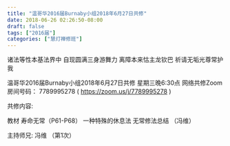 ```yaml
---
title: "温哥华2016届Burnaby小组2018年6月27日共修"
date: 2018-06-26 02:26:50-08:00
draft: false
tags: ["2016届"]
categories: ["慧灯禅修班"]
---
```

诸法等性本基法界中 自现圆满三身游舞力
离障本来怙主龙钦巴 祈请无垢光尊常护我

温哥华2016届Burnaby小组2018年6月27日共修
星期三晚6:30点
网络共修Zoom房间号码： 7789995278 ( https://zoom.us/j/7789995278 )

共修内容:

教材 寿命无常（P61-P68） 一种特殊的休息法 无常修法总结 （冯维）

主持师兄: 冯维 （第1次）
